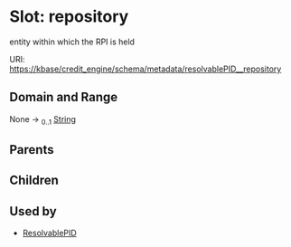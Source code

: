
# Slot: repository


entity within which the RPI is held

URI: [https://kbase/credit_engine/schema/metadata/resolvablePID__repository](https://kbase/credit_engine/schema/metadata/resolvablePID__repository)


## Domain and Range

None &#8594;  <sub>0..1</sub> [String](types/String.md)

## Parents


## Children


## Used by

 * [ResolvablePID](ResolvablePID.md)
